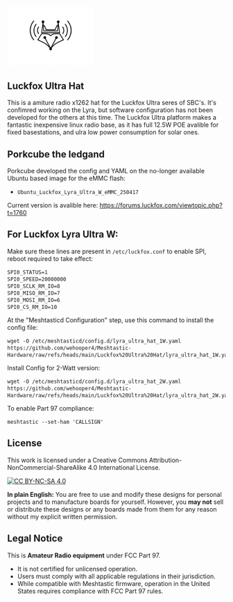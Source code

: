 <img src="/static/ultra_hat_logo.png" alt="Logo" width="200"> 

## Luckfox Ultra Hat

This is a amiture radio x1262 hat for the Luckfox Ultra seres of SBC's. It's confimred working on the Lyra, but software configuration has not been developed for the others at this time. The Luckfox Ultra platform makes a fantastic inexpensive linux radio base, as it has full 12.5W POE avalible for fixed basestations, and ulra low power consumption for solar ones.

## Porkcube the ledgand

Porkcube developed the config and YAML on the no-longer available Ubuntu based image for the eMMC flash:
  - `Ubuntu_Luckfox_Lyra_Ultra_W_eMMC_250417`

Current version is avalible here:
https://forums.luckfox.com/viewtopic.php?t=1760

## For Luckfox Lyra Ultra W:

Make sure these lines are present in `/etc/luckfox.conf` to enable SPI, reboot required to take effect:
```
SPI0_STATUS=1
SPI0_SPEED=20000000
SPI0_SCLK_RM_IO=8
SPI0_MISO_RM_IO=7
SPI0_MOSI_RM_IO=6
SPI0_CS_RM_IO=10
```

At the "Meshtasticd Configuration" step, use this command to install the config file:

```
wget -O /etc/meshtasticd/config.d/lyra_ultra_hat_1W.yaml https://github.com/wehooper4/Meshtastic-Hardware/raw/refs/heads/main/Luckfox%20Ultra%20Hat/lyra_ultra_hat_1W.yaml
```

Install Config for 2-Watt version:
```
wget -O /etc/meshtasticd/config.d/lyra_ultra_hat_2W.yaml https://github.com/wehooper4/Meshtastic-Hardware/raw/refs/heads/main/Luckfox%20Ultra%20Hat/lyra_ultra_hat_2W.yaml
```

To enable Part 97 compliance:
```
meshtastic --set-ham 'CALLSIGN'
```


## License
This work is licensed under a Creative Commons Attribution-NonCommercial-ShareAlike 4.0 International License.

[![CC BY-NC-SA 4.0](https://licensebuttons.net/l/by-nc-sa/4.0/88x31.png)](https://creativecommons.org/licenses/by-nc-sa/4.0/)

**In plain English:** You are free to use and modify these designs for personal projects and to manufacture boards for yourself. However, you **may not** sell or distribute these designs or any boards made from them for any reason without my explicit written permission.

## Legal Notice
This is **Amateur Radio equipment** under FCC Part 97.
* It is not certified for unlicensed operation.
* Users must comply with all applicable regulations in their jurisdiction.
* While compatible with Meshtastic firmware, operation in the United States requires compliance with FCC Part 97 rules.

